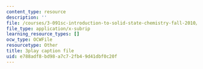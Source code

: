 ```yaml
---
content_type: resource
description: ''
file: /courses/3-091sc-introduction-to-solid-state-chemistry-fall-2010/e788adf8bd98a7c72fb49d41dbf0c20f_3dU0v-EvUmA.srt
file_type: application/x-subrip
learning_resource_types: []
ocw_type: OCWFile
resourcetype: Other
title: 3play caption file
uid: e788adf8-bd98-a7c7-2fb4-9d41dbf0c20f
---
```

